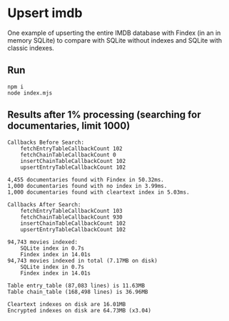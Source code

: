 # Upsert imdb

One example of upserting the entire IMDB database with Findex (in an in memory SQLite) to compare with SQLite without indexes and SQLite with classic indexes.

## Run

```
npm i
node index.mjs
```

## Results after 1% processing (searching for documentaries, limit 1000)

```
Callbacks Before Search:
	fetchEntryTableCallbackCount 102
	fetchChainTableCallbackCount 0
	insertChainTableCallbackCount 102
	upsertEntryTableCallbackCount 102

4,455 documentaries found with Findex in 50.32ms.
1,000 documentaries found with no index in 3.99ms.
1,000 documentaries found with cleartext index in 5.03ms.

Callbacks After Search:
	fetchEntryTableCallbackCount 103
	fetchChainTableCallbackCount 930
	insertChainTableCallbackCount 102
	upsertEntryTableCallbackCount 102

94,743 movies indexed:
	SQLite index in 0.7s
	Findex index in 14.01s
94,743 movies indexed in total (7.17MB on disk)
	SQLite index in 0.7s
	Findex index in 14.01s

Table entry_table (87,083 lines) is 11.63MB
Table chain_table (168,498 lines) is 36.96MB

Cleartext indexes on disk are 16.01MB
Encrypted indexes on disk are 64.73MB (x3.04)
```
